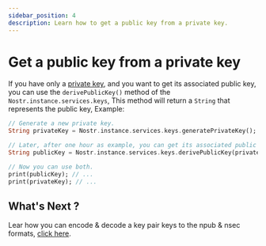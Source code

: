 ```yaml
---
sidebar_position: 4
description: Learn how to get a public key from a private key.
---
```


# Get a public key from a private key

If you have only a [private key](./generate-private-key-directly), and you want to get its associated public key, you can use the `derivePublicKey()` method of the `Nostr.instance.services.keys`, This method will return a `String` that represents the public key, Example:

```dart
// Generate a new private key.
String privateKey = Nostr.instance.services.keys.generatePrivateKey();

// Later, after one hour as example, you can get its associated public key.
String publicKey = Nostr.instance.services.keys.derivePublicKey(privateKey);

// Now you can use both.
print(publicKey); // ...
print(privateKey); // ...
```

## What's Next ?

Lear how you can encode & decode a key pair keys to the npub & nsec formats, [click here](./encode-decode-key-pair-keys-to-npub-nsec-formats).
